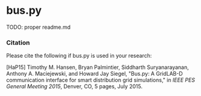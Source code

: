 bus.py
=============================

TODO: proper readme.md


### Citation

Please cite the following if bus.py is used in your research:

[HaP15] Timothy M. Hansen, Bryan Palmintier, Siddharth Suryanarayanan, Anthony A. Maciejewski, and Howard Jay Siegel, 
        "Bus.py: A GridLAB-D communication interface for smart distribution grid simulations," in *IEEE PES General 
        Meeting 2015*, Denver, CO, 5 pages, July 2015.